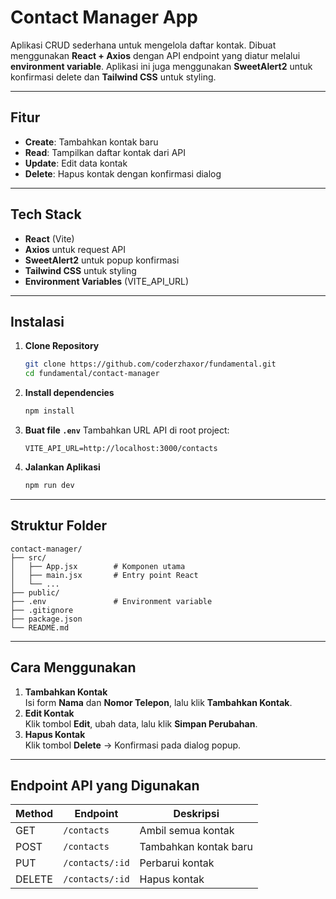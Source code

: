 
# Contact Manager App

Aplikasi CRUD sederhana untuk mengelola daftar kontak. Dibuat menggunakan **React + Axios** dengan API endpoint yang diatur melalui **environment variable**. Aplikasi ini juga menggunakan **SweetAlert2** untuk konfirmasi delete dan **Tailwind CSS** untuk styling.

---

## Fitur
- **Create**: Tambahkan kontak baru
- **Read**: Tampilkan daftar kontak dari API
- **Update**: Edit data kontak
- **Delete**: Hapus kontak dengan konfirmasi dialog

---

## Tech Stack
- **React** (Vite)
- **Axios** untuk request API
- **SweetAlert2** untuk popup konfirmasi
- **Tailwind CSS** untuk styling
- **Environment Variables** (VITE_API_URL)

---

## Instalasi

1. **Clone Repository**
   ```bash
   git clone https://github.com/coderzhaxor/fundamental.git
   cd fundamental/contact-manager
   ```

2. **Install dependencies**
   ```bash
   npm install
   ```

3. **Buat file `.env`**
   Tambahkan URL API di root project:
   ```
   VITE_API_URL=http://localhost:3000/contacts
   ```

4. **Jalankan Aplikasi**
   ```bash
   npm run dev
   ```

---

## Struktur Folder
```
contact-manager/
├── src/
│   ├── App.jsx        # Komponen utama
│   ├── main.jsx       # Entry point React
│   └── ...
├── public/
├── .env               # Environment variable
├── .gitignore
├── package.json
└── README.md
```

---

## Cara Menggunakan
1. **Tambahkan Kontak**  
   Isi form **Nama** dan **Nomor Telepon**, lalu klik **Tambahkan Kontak**.
2. **Edit Kontak**  
   Klik tombol **Edit**, ubah data, lalu klik **Simpan Perubahan**.
3. **Hapus Kontak**  
   Klik tombol **Delete** → Konfirmasi pada dialog popup.

---

## Endpoint API yang Digunakan

| Method   | Endpoint             | Deskripsi             |
|----------|----------------------|-----------------------|
| GET      | `/contacts`          | Ambil semua kontak     |
| POST     | `/contacts`          | Tambahkan kontak baru  |
| PUT      | `/contacts/:id`      | Perbarui kontak        |
| DELETE   | `/contacts/:id`      | Hapus kontak           |
